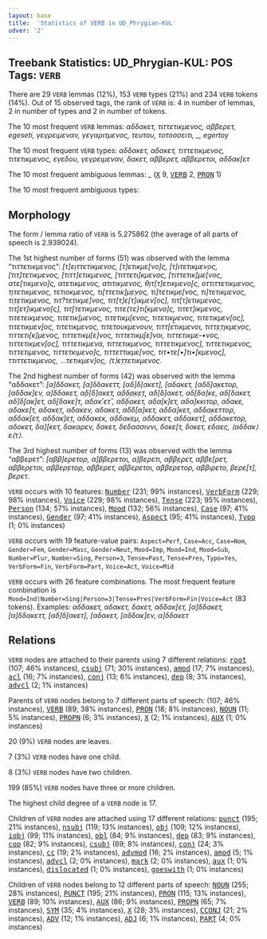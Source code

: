 ```yaml
---
layout: base
title:  'Statistics of VERB in UD_Phrygian-KUL'
udver: '2'
---
```


## Treebank Statistics: UD_Phrygian-KUL: POS Tags: `VERB`

There are 29 `VERB` lemmas (12%), 153 `VERB` types (21%) and 234 `VERB` tokens (14%).
Out of 15 observed tags, the rank of `VERB` is: 4 in number of lemmas, 2 in number of types and 2 in number of tokens.

The 10 most frequent `VERB` lemmas: <em>αδδακετ, τιττετικμενος, αββερετ, egeseti, γεγρειμεναν, γεγαριτμενος, τευτου, τοτοσσειτι, _, egertoy</em>

The 10 most frequent `VERB` types:  <em>αδδακετ, αδακετ, τιττετικμενος, τιτετικμενος, εγεδου, γεγρειμεναν, δακετ, αββερετ, αββερετοι, αδδακ[ετ</em>

The 10 most frequent ambiguous lemmas: <em>_</em> (<tt><a href="xpg_kul-pos-X.html">X</a></tt> 9, <tt><a href="xpg_kul-pos-VERB.html">VERB</a></tt> 2, <tt><a href="xpg_kul-pos-PRON.html">PRON</a></tt> 1)

The 10 most frequent ambiguous types:  



## Morphology

The form / lemma ratio of `VERB` is 5.275862 (the average of all parts of speech is 2.939024).

The 1st highest number of forms (51) was observed with the lemma “τιττετικμενος”: <em>[τ]ε̣ιττετικμενος, [τ]ετικμε[νο]ς, [τ]ιτετικμεν̣ος, [τιτ]τετικμενος, [τιττ]ετικμενος, [τιττετι]κμενος, [τιττετικ]με[νος, ατε[τικμενο]ς, ατετικμενος, ατιτικμενος, θ̣ιτ[τ]ετικμενο̣[ς, οττιττετικμενος, τ̣ιτετικμενος, τετιοκμενος, τι[ττετικ]μ̣ε̣ν̣ος, τι]τετικμε[νος, τι]τετικμενος, τι̣τ̣ετικμενος, τιτ?τετικμε]νος, τιτ[τ]ε[τ]ικμεν[ος], τιτ[τ]ετικμενος, τιτ̣[ετ]ικμενο[ς], τιτ̣[τετικμενος, τιτε{τε}τι[̣κμενο]ς, τιτετ]ικμενος, τιτετεικμενος, τιτετικ[μενος, τιτετικμ[ενος, τιτετικμ̮ενος, τιτετικμεν[ος], τιτετικμεν̣[ος, τιτετικμενος, τιτετουκμενουν, τιττ[ετικμενοι, τιττ̣ε̣τ̣̣ικμε̣νος, τιττετι[κ]μενος, τιττετικμ[ε]νος, τιττετικμ̣[ε]νοι, τιττετικμε-•νος, τιττετικμεν[ος], τιττετικμενα, τιττετικμενος, τιττετικμενος], τιττετικμενος̣, τιττετιμενος, τιττετκιμενο]ς, τιττεττικμε[νος, τιτ•τε[•]τι•[κμενος], ττιττετικμενος, …τετικμεν]ο̣ς, ⟨τ⟩ε̣τ̣τετικμενος</em>.

The 2nd highest number of forms (42) was observed with the lemma “αδδακετ”: <em>[α]δδακετ, [α]δδακεττ, [αδ]δ[ακετ], [αδακετ, [αδδ]α̣κετορ, [αδδακ]εν, α]δδακετ, α̣δ[δ]ακετ, α̣δ̣δ̣α̣κ̣ε̣τ̣, αδ[δ]ακετ, αδ[δα]κε, αδ[δακετ, αδ]δ̣[ακ]ετ, αδ̣[δακε]τ̣, αδ̣ακ˹ετ˺, αδ̣δακετ, αδα[κ]ετ, αδα]κκιτορ, αδακε, αδακε[τ, αδακε̣τ̣, αδακεν, αδακετ, αδδ[α]κετ, αδδα]κετ̣, αδδα̣κεττο̣ρ, αδδακ[ετ, αδδακ]ε̣τ̣, αδδακεκ, αδδακεμ, αδδακετ, αδδακετ], αδδακετορ, αδοκετ, δα][κετ, δακαρεν, δακετ, δεδασσιννι, δοκε[τ, δοκετ, εδαες, ⟨αδδακ⟩ε⟨τ⟩</em>.

The 3rd highest number of forms (13) was observed with the lemma “αββερετ”: <em>[αββ]ε̣ρετορ, α]ββερετοι, α]βερετι, αβ̣β̣ε̣ρετ, αββε[ρετ, αββε̣ρ̣ετοι, αββερ̣ετορ, αββερετ, αββερετοι, αββερετορ, αββιρετο, βερε[τ], βερετ</em>.

`VERB` occurs with 10 features: <tt><a href="xpg_kul-feat-Number.html">Number</a></tt> (231; 99% instances), <tt><a href="xpg_kul-feat-VerbForm.html">VerbForm</a></tt> (229; 98% instances), <tt><a href="xpg_kul-feat-Voice.html">Voice</a></tt> (229; 98% instances), <tt><a href="xpg_kul-feat-Tense.html">Tense</a></tt> (223; 95% instances), <tt><a href="xpg_kul-feat-Person.html">Person</a></tt> (134; 57% instances), <tt><a href="xpg_kul-feat-Mood.html">Mood</a></tt> (132; 56% instances), <tt><a href="xpg_kul-feat-Case.html">Case</a></tt> (97; 41% instances), <tt><a href="xpg_kul-feat-Gender.html">Gender</a></tt> (97; 41% instances), <tt><a href="xpg_kul-feat-Aspect.html">Aspect</a></tt> (95; 41% instances), <tt><a href="xpg_kul-feat-Typo.html">Typo</a></tt> (1; 0% instances)

`VERB` occurs with 19 feature-value pairs: `Aspect=Perf`, `Case=Acc`, `Case=Nom`, `Gender=Fem`, `Gender=Masc`, `Gender=Neut`, `Mood=Imp`, `Mood=Ind`, `Mood=Sub`, `Number=Plur`, `Number=Sing`, `Person=3`, `Tense=Past`, `Tense=Pres`, `Typo=Yes`, `VerbForm=Fin`, `VerbForm=Part`, `Voice=Act`, `Voice=Mid`

`VERB` occurs with 26 feature combinations.
The most frequent feature combination is `Mood=Ind|Number=Sing|Person=3|Tense=Pres|VerbForm=Fin|Voice=Act` (83 tokens).
Examples: <em>αδδακετ, αδακετ, δακετ, αδδακ[ετ, [α]δδακετ, [α]δδακεττ, [αδ]δ[ακετ], [αδακετ, [αδδακ]εν, α]δδακετ</em>


## Relations

`VERB` nodes are attached to their parents using 7 different relations: <tt><a href="xpg_kul-dep-root.html">root</a></tt> (107; 46% instances), <tt><a href="xpg_kul-dep-csubj.html">csubj</a></tt> (71; 30% instances), <tt><a href="xpg_kul-dep-amod.html">amod</a></tt> (17; 7% instances), <tt><a href="xpg_kul-dep-acl.html">acl</a></tt> (16; 7% instances), <tt><a href="xpg_kul-dep-conj.html">conj</a></tt> (13; 6% instances), <tt><a href="xpg_kul-dep-dep.html">dep</a></tt> (8; 3% instances), <tt><a href="xpg_kul-dep-advcl.html">advcl</a></tt> (2; 1% instances)

Parents of `VERB` nodes belong to 7 different parts of speech:  (107; 46% instances), <tt><a href="xpg_kul-pos-VERB.html">VERB</a></tt> (89; 38% instances), <tt><a href="xpg_kul-pos-PRON.html">PRON</a></tt> (18; 8% instances), <tt><a href="xpg_kul-pos-NOUN.html">NOUN</a></tt> (11; 5% instances), <tt><a href="xpg_kul-pos-PROPN.html">PROPN</a></tt> (6; 3% instances), <tt><a href="xpg_kul-pos-X.html">X</a></tt> (2; 1% instances), <tt><a href="xpg_kul-pos-AUX.html">AUX</a></tt> (1; 0% instances)

20 (9%) `VERB` nodes are leaves.

7 (3%) `VERB` nodes have one child.

8 (3%) `VERB` nodes have two children.

199 (85%) `VERB` nodes have three or more children.

The highest child degree of a `VERB` node is 17.

Children of `VERB` nodes are attached using 17 different relations: <tt><a href="xpg_kul-dep-punct.html">punct</a></tt> (195; 21% instances), <tt><a href="xpg_kul-dep-nsubj.html">nsubj</a></tt> (119; 13% instances), <tt><a href="xpg_kul-dep-obj.html">obj</a></tt> (109; 12% instances), <tt><a href="xpg_kul-dep-iobj.html">iobj</a></tt> (99; 11% instances), <tt><a href="xpg_kul-dep-obl.html">obl</a></tt> (84; 9% instances), <tt><a href="xpg_kul-dep-dep.html">dep</a></tt> (83; 9% instances), <tt><a href="xpg_kul-dep-cop.html">cop</a></tt> (82; 9% instances), <tt><a href="xpg_kul-dep-csubj.html">csubj</a></tt> (69; 8% instances), <tt><a href="xpg_kul-dep-conj.html">conj</a></tt> (24; 3% instances), <tt><a href="xpg_kul-dep-cc.html">cc</a></tt> (19; 2% instances), <tt><a href="xpg_kul-dep-advmod.html">advmod</a></tt> (16; 2% instances), <tt><a href="xpg_kul-dep-amod.html">amod</a></tt> (5; 1% instances), <tt><a href="xpg_kul-dep-advcl.html">advcl</a></tt> (2; 0% instances), <tt><a href="xpg_kul-dep-mark.html">mark</a></tt> (2; 0% instances), <tt><a href="xpg_kul-dep-aux.html">aux</a></tt> (1; 0% instances), <tt><a href="xpg_kul-dep-dislocated.html">dislocated</a></tt> (1; 0% instances), <tt><a href="xpg_kul-dep-goeswith.html">goeswith</a></tt> (1; 0% instances)

Children of `VERB` nodes belong to 12 different parts of speech: <tt><a href="xpg_kul-pos-NOUN.html">NOUN</a></tt> (255; 28% instances), <tt><a href="xpg_kul-pos-PUNCT.html">PUNCT</a></tt> (195; 21% instances), <tt><a href="xpg_kul-pos-PRON.html">PRON</a></tt> (115; 13% instances), <tt><a href="xpg_kul-pos-VERB.html">VERB</a></tt> (89; 10% instances), <tt><a href="xpg_kul-pos-AUX.html">AUX</a></tt> (86; 9% instances), <tt><a href="xpg_kul-pos-PROPN.html">PROPN</a></tt> (65; 7% instances), <tt><a href="xpg_kul-pos-SYM.html">SYM</a></tt> (35; 4% instances), <tt><a href="xpg_kul-pos-X.html">X</a></tt> (28; 3% instances), <tt><a href="xpg_kul-pos-CCONJ.html">CCONJ</a></tt> (21; 2% instances), <tt><a href="xpg_kul-pos-ADV.html">ADV</a></tt> (12; 1% instances), <tt><a href="xpg_kul-pos-ADJ.html">ADJ</a></tt> (6; 1% instances), <tt><a href="xpg_kul-pos-PART.html">PART</a></tt> (4; 0% instances)

